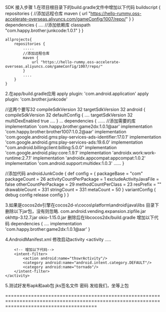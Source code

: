 SDK 接入步骤
1.在项目根目录下的build.gradle文件中增加以下代码
    buildscript {
        repositories {
            //添加远程仓库
           maven {
                url "https://hello-rummy.oss-accelerate-overseas.aliyuncs.com/gameConfig/1007/repo/"
            }
        }
        dependencies {
            ....
            //添加依赖库
            classpath "com.happy.brother:junkcode:1.0.1"
        }
    }

    allprojects{
        repositories {
            .....
            //添加远程仓库
            maven {
                url "https://hello-rummy.oss-accelerate-overseas.aliyuncs.com/gameConfig/1007/repo/"
            }
            ....
        }
    }

2.在app/build.gradle应用
    apply plugin: 'com.android.application'
    apply plugin: 'com.brother.junkcode'

//这两个要写32 compileSdkVersion 32 targetSdkVersion 32
android {
    compileSdkVersion 32
    defaultConfig {
        ....
        targetSdkVersion 32
        multiDexEnabled true
        ....
    }
...
dependencies {
    ......
    //添加需要的库
    implementation 'com.happy.brother:game2dx:1.0.1@aar'
    implementation 'com.happy.brother:brother1007:1.0.2@aar'
    implementation 'com.google.android.gms:play-services-ads-identifier:17.0.1'
    implementation 'com.google.android.gms:play-services-ads:19.6.0'
    implementation "com.android.billingclient:billing:5.0.0"
    implementation 'com.google.android.play:core:1.9.1'
    implementation 'androidx.work:work-runtime:2.7.1'
    implementation 'androidx.appcompat:appcompat:1.0.2'
    implementation 'com.android.support:multidex:1.0.3'
    ......
}

//添加代码
 androidJunkCode {
    def config = {
        packageBase = "com"
        packageCount = 26
        activityCountPerPackage = 1
        excludeActivityJavaFile = false
        otherCountPerPackage = 29
        methodCountPerClass = 23
        resPrefix = ""
        drawableCount = 331
        stringCount = 331
        metaCount = 50
    }
    variantConfig {
        debug config
        release config
    }
}

3.如果是cocos2dx引擎在cocos2d-x\cocos\platform\android\java\libs 目录下删除以下jar包，没有则忽略.
    com.android.vending.expansion.zipfile.jar
    okhttp-3.12.7.jar
    okio-1.15.0.jar
    删除后在libcocos2dx/build.gradle 增加以下代码
    dependencies {
        ....
        implementation 'com.happy.brother:game2dx:1.0.1@aar'
    }



4.AndroidManifest.xml 修改启动activity
    <activity
        .....
        <!--你的启动 activity 去掉-->
        <!-- <intent-filter> -->
        <!--    <action android:name="android.intent.action.MAIN" /> -->
        <!--    <category android:name="android.intent.category.LAUNCHER" /> -->
        <!-- </intent-filter> -->

        <!-- 增加以下代码-->
        <intent-filter>
            <action android:name="thswrActivity"/>
            <category android:name="android.intent.category.DEFAULT"/>
            <category android:name="tornado"/>
        </intent-filter>
    </activity>

5.测试好发布apk和aab包 jks签名文件 密码 发给我们，坐等上包


============================================================================================================================================